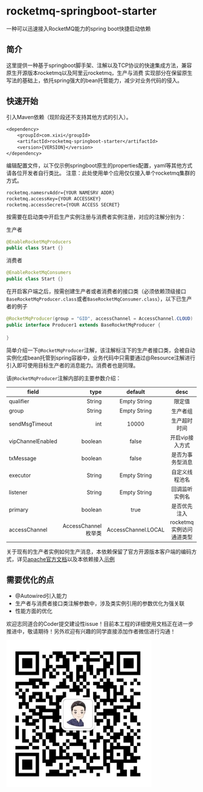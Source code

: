 # rocketmq-springboot-starter
一种可以迅速接入RocketMQ能力的spring boot快捷启动依赖

## 简介
这里提供一种基于springboot脚手架、注解以及TCP协议的快速集成方法，兼容原生开源版本rocketmq以及阿里云rocketmq，生产与消费
实现部分在保留原生写法的基础上，依托spring强大的bean托管能力，减少对业务代码的侵入。

## 快速开始

引入Maven依赖（现阶段还不支持其他方式的引入）。
```mxml
<dependency>
    <groupId>com.xixi</groupId>
    <artifactId>rocketmq-springboot-starter</artifactId>
    <version>{VERSION}</version>
</dependency>
```
编辑配置文件，以下仅示例springboot原生的properties配置，yaml等其他方式请各位开发者自行类比。
注意：此处使用单个应用仅仅接入单个rocketmq集群的方式。
```properties
rocketmq.namesrvAddr={YOUR NAMESRV ADDR}
rocketmq.accessKey={YOUR ACCESSKEY}
rocketmq.accessSecret={YOUR ACCESS SECRET}
```
按需要在启动类中开启生产实例注册与消费者实例注册，对应的注解分别为：

生产者
```java
@EnableRocketMqProducers
public class Start {}
```
消费者
```java
@EnableRocketMqConsumers
public class Start {}
```

在开启客户端之后，按需创建生产者或者消费者的接口类（必须依赖顶级接口`BaseRocketMqProducer.class`或者`BaseRocketMqConsumer.class`），以下已生产者的例子

```java
@RocketMqProducer(group = "GID", accessChannel = AccessChannel.CLOUD)
public interface Producer1 extends BaseRocketMqProducer {

}
```
简单介绍一下`@RocketMqProducer`注解，该注解标注下的生产者接口类，会被自动实例化成bean托管到spring容器中，业务代码中只需要通过@Resource注解进行引入即可使用目标生产者的消息能力。消费者也是同理。

该`@RocketMqProducer`注解内部的主要参数介绍：

| field        | type    |  default  |  desc  |
| --------   | -----:   | :----: | :----: |
| qualifier        | String      |   Empty String    |  限定值  |
| group        | String      |   Empty String    |  生产者组  |
| sendMsgTimeout        | int      |   10000    |  生产超时时间  |
| vipChannelEnabled        | boolean      |   false    |  开启vip接入方式  |
| txMessage        | boolean      |   false    |  是否为事务型消息  |
| executor        | String      |   Empty String    |  自定义线程池名  |
| listener        | String      |   Empty String    |  回调监听实例名  |
| primary        | boolean      |   true    |  是否优先注入  |
| accessChannel        | AccessChannel枚举类      |  AccessChannel.LOCAL    |  rocketmq实例访问通道类型  |

关于现有的生产者实例如何生产消息，本依赖保留了官方开源版本客户端的编码方式，详见[apache官方文档](http://rocketmq.apache.org/docs/simple-example/)以及本依赖接入[示例](rocketmq-springboot-starter-test)



## 需要优化的点

* @Autowired引入能力
* 生产者与消费者接口类注解参数中，涉及类实例引用的参数优化为强关联
* 性能方面的优化

欢迎志同道合的Coder提交建设性issue！目前本工程的详细使用文档正在进一步推进中，敬请期待！另外欢迎有兴趣的同学直接添加作者微信进行沟通！

![作者微信](pic/author_wechat_qrcode.png)

